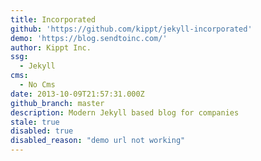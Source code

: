 ```yaml
---
title: Incorporated
github: 'https://github.com/kippt/jekyll-incorporated'
demo: 'https://blog.sendtoinc.com/'
author: Kippt Inc.
ssg:
  - Jekyll
cms:
  - No Cms
date: 2013-10-09T21:57:31.000Z
github_branch: master
description: Modern Jekyll based blog for companies
stale: true
disabled: true
disabled_reason: "demo url not working"
---
```

